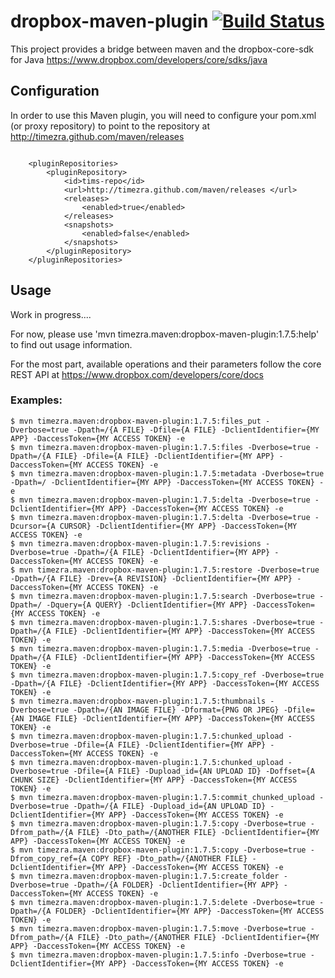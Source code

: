 dropbox-maven-plugin [![Build Status](https://travis-ci.org/timezra/dropbox-maven-plugin.png)](https://travis-ci.org/timezra/dropbox-maven-plugin)
====================================================

This project provides a bridge between maven and the dropbox-core-sdk for Java <https://www.dropbox.com/developers/core/sdks/java>

Configuration
----------------------------------------------------
In order to use this Maven plugin, you will need to configure your pom.xml (or proxy repository) to point to the repository at <http://timezra.github.com/maven/releases>

<code lang="xml">
&nbsp;&nbsp;&nbsp;&nbsp;&lt;pluginRepositories&gt;  
&nbsp;&nbsp;&nbsp;&nbsp;&nbsp;&nbsp;&nbsp;&nbsp;&lt;pluginRepository&gt;  
&nbsp;&nbsp;&nbsp;&nbsp;&nbsp;&nbsp;&nbsp;&nbsp;&nbsp;&nbsp;&nbsp;&nbsp;&lt;id&gt;tims-repo&lt;/id&gt;  
&nbsp;&nbsp;&nbsp;&nbsp;&nbsp;&nbsp;&nbsp;&nbsp;&nbsp;&nbsp;&nbsp;&nbsp;&lt;url&gt;http://timezra.github.com/maven/releases &lt;/url&gt;  
&nbsp;&nbsp;&nbsp;&nbsp;&nbsp;&nbsp;&nbsp;&nbsp;&nbsp;&nbsp;&nbsp;&nbsp;&lt;releases&gt;  
&nbsp;&nbsp;&nbsp;&nbsp;&nbsp;&nbsp;&nbsp;&nbsp;&nbsp;&nbsp;&nbsp;&nbsp;&nbsp;&nbsp;&nbsp;&nbsp;&lt;enabled&gt;true&lt;/enabled&gt;  
&nbsp;&nbsp;&nbsp;&nbsp;&nbsp;&nbsp;&nbsp;&nbsp;&nbsp;&nbsp;&nbsp;&nbsp;&lt;/releases&gt;  
&nbsp;&nbsp;&nbsp;&nbsp;&nbsp;&nbsp;&nbsp;&nbsp;&nbsp;&nbsp;&nbsp;&nbsp;&lt;snapshots&gt;  
&nbsp;&nbsp;&nbsp;&nbsp;&nbsp;&nbsp;&nbsp;&nbsp;&nbsp;&nbsp;&nbsp;&nbsp;&nbsp;&nbsp;&nbsp;&nbsp;&lt;enabled&gt;false&lt;/enabled&gt;  
&nbsp;&nbsp;&nbsp;&nbsp;&nbsp;&nbsp;&nbsp;&nbsp;&nbsp;&nbsp;&nbsp;&nbsp;&lt;/snapshots&gt;  
&nbsp;&nbsp;&nbsp;&nbsp;&nbsp;&nbsp;&nbsp;&nbsp;&lt;/pluginRepository&gt;  
&nbsp;&nbsp;&nbsp;&nbsp;&lt;/pluginRepositories&gt;
</code>

Usage
----------------------------------------------------
Work in progress....

For now, please use 'mvn timezra.maven:dropbox-maven-plugin:1.7.5:help' to find out usage information.

For the most part, available operations and their parameters follow the core REST API at <https://www.dropbox.com/developers/core/docs>

### Examples: ###

    $ mvn timezra.maven:dropbox-maven-plugin:1.7.5:files_put -Dverbose=true -Dpath=/{A FILE} -Dfile={A FILE} -DclientIdentifier={MY APP} -DaccessToken={MY ACCESS TOKEN} -e
    $ mvn timezra.maven:dropbox-maven-plugin:1.7.5:files -Dverbose=true -Dpath=/{A FILE} -Dfile={A FILE} -DclientIdentifier={MY APP} -DaccessToken={MY ACCESS TOKEN} -e
    $ mvn timezra.maven:dropbox-maven-plugin:1.7.5:metadata -Dverbose=true -Dpath=/ -DclientIdentifier={MY APP} -DaccessToken={MY ACCESS TOKEN} -e
    $ mvn timezra.maven:dropbox-maven-plugin:1.7.5:delta -Dverbose=true -DclientIdentifier={MY APP} -DaccessToken={MY ACCESS TOKEN} -e
    $ mvn timezra.maven:dropbox-maven-plugin:1.7.5:delta -Dverbose=true -Dcursor={A CURSOR} -DclientIdentifier={MY APP} -DaccessToken={MY ACCESS TOKEN} -e
    $ mvn timezra.maven:dropbox-maven-plugin:1.7.5:revisions -Dverbose=true -Dpath=/{A FILE} -DclientIdentifier={MY APP} -DaccessToken={MY ACCESS TOKEN} -e
    $ mvn timezra.maven:dropbox-maven-plugin:1.7.5:restore -Dverbose=true -Dpath=/{A FILE} -Drev={A REVISION} -DclientIdentifier={MY APP} -DaccessToken={MY ACCESS TOKEN} -e
    $ mvn timezra.maven:dropbox-maven-plugin:1.7.5:search -Dverbose=true -Dpath=/ -Dquery={A QUERY} -DclientIdentifier={MY APP} -DaccessToken={MY ACCESS TOKEN} -e
    $ mvn timezra.maven:dropbox-maven-plugin:1.7.5:shares -Dverbose=true -Dpath=/{A FILE} -DclientIdentifier={MY APP} -DaccessToken={MY ACCESS TOKEN} -e
    $ mvn timezra.maven:dropbox-maven-plugin:1.7.5:media -Dverbose=true -Dpath=/{A FILE} -DclientIdentifier={MY APP} -DaccessToken={MY ACCESS TOKEN} -e
    $ mvn timezra.maven:dropbox-maven-plugin:1.7.5:copy_ref -Dverbose=true -Dpath=/{A FILE} -DclientIdentifier={MY APP} -DaccessToken={MY ACCESS TOKEN} -e
    $ mvn timezra.maven:dropbox-maven-plugin:1.7.5:thumbnails -Dverbose=true -Dpath=/{AN IMAGE FILE} -Dformat={PNG OR JPEG} -Dfile={AN IMAGE FILE} -DclientIdentifier={MY APP} -DaccessToken={MY ACCESS TOKEN} -e
    $ mvn timezra.maven:dropbox-maven-plugin:1.7.5:chunked_upload -Dverbose=true -Dfile={A FILE} -DclientIdentifier={MY APP} -DaccessToken={MY ACCESS TOKEN} -e
    $ mvn timezra.maven:dropbox-maven-plugin:1.7.5:chunked_upload -Dverbose=true -Dfile={A FILE} -Dupload_id={AN UPLOAD ID} -Doffset={A CHUNK SIZE} -DclientIdentifier={MY APP} -DaccessToken={MY ACCESS TOKEN} -e
    $ mvn timezra.maven:dropbox-maven-plugin:1.7.5:commit_chunked_upload -Dverbose=true -Dpath=/{A FILE} -Dupload_id={AN UPLOAD ID} -DclientIdentifier={MY APP} -DaccessToken={MY ACCESS TOKEN} -e
    $ mvn timezra.maven:dropbox-maven-plugin:1.7.5:copy -Dverbose=true -Dfrom_path=/{A FILE} -Dto_path=/{ANOTHER FILE} -DclientIdentifier={MY APP} -DaccessToken={MY ACCESS TOKEN} -e
    $ mvn timezra.maven:dropbox-maven-plugin:1.7.5:copy -Dverbose=true -Dfrom_copy_ref={A COPY REF} -Dto_path=/{ANOTHER FILE} -DclientIdentifier={MY APP} -DaccessToken={MY ACCESS TOKEN} -e
    $ mvn timezra.maven:dropbox-maven-plugin:1.7.5:create_folder -Dverbose=true -Dpath=/{A FOLDER} -DclientIdentifier={MY APP} -DaccessToken={MY ACCESS TOKEN} -e
    $ mvn timezra.maven:dropbox-maven-plugin:1.7.5:delete -Dverbose=true -Dpath=/{A FOLDER} -DclientIdentifier={MY APP} -DaccessToken={MY ACCESS TOKEN} -e
    $ mvn timezra.maven:dropbox-maven-plugin:1.7.5:move -Dverbose=true -Dfrom_path=/{A FILE} -Dto_path=/{ANOTHER FILE} -DclientIdentifier={MY APP} -DaccessToken={MY ACCESS TOKEN} -e
    $ mvn timezra.maven:dropbox-maven-plugin:1.7.5:info -Dverbose=true -DclientIdentifier={MY APP} -DaccessToken={MY ACCESS TOKEN} -e
